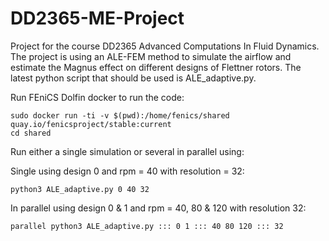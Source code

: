 # DD2365-ME-Project
Project for the course DD2365 Advanced Computations In Fluid Dynamics. The project is using an ALE-FEM method to simulate the airflow and estimate the Magnus effect on different designs of Flettner rotors. The latest python script that should be used is ALE_adaptive.py.


Run FEniCS Dolfin docker to run the code:
```
sudo docker run -ti -v $(pwd):/home/fenics/shared quay.io/fenicsproject/stable:current
cd shared
```

Run either a single simulation or several in parallel using:

Single using design 0 and rpm = 40 with resolution = 32:
```
python3 ALE_adaptive.py 0 40 32
```

In parallel using design 0 & 1 and rpm = 40, 80 & 120 with resolution 32:
```
parallel python3 ALE_adaptive.py ::: 0 1 ::: 40 80 120 ::: 32
```

